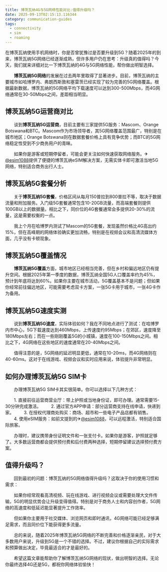 ```yaml
---
title: 博茨瓦纳4G与5G网络性能对比:值得升级吗？
date: 2025-09-13T02:15:13.116344
category: communication-guides
tags:
  - connectivity
  - sim
  - roaming
---
```


在博茨瓦纳使用手机网络时，你是否曾犹豫过是否要升级到5G？随着2025年的到来，博茨瓦纳5G网络已经逐渐成熟，但许多用户仍在思考：升级真的值得吗？今天，我们就来详细对比一下博茨瓦纳的4G与5G网络性能，帮你做出明智选择。

　　**博茨瓦纳5G网络**的发展在过去两年里取得了显著进步。目前，博茨瓦纳的主要城市如哈博罗内、弗朗西斯敦和塞雷茨已经实现了较为完善的5G网络覆盖。根据最新数据，博茨瓦纳的5G网络平均下载速度可以达到300-500Mbps，而4G网络通常在30-50Mbps之间，差距相当明显。

## 博茨瓦纳5G运营商对比

　　谈到**博茨瓦纳5G运营商**，目前主要有三家提供5G服务：Mascom、Orange Botswana和BTC。Mascom作为市场领导者，其5G网络覆盖范围最广，特别是在城市地区；Orange Botswana则在数据套餐价格上具有竞争优势；而BTC的5G网络稳定性受到不少商务用户的青睐。

　　如果你是游客或短期停留者，可能会更关注如何快速获取网络服务。✈[@esim1088](https://t.me/s/esim1088)提供了便捷的博茨瓦纳eSIM解决方案，无需实体卡即可激活当地5G网络，特别适合商务出行人士。

## 博茨瓦纳5G套餐分析

　　关于**博茨瓦纳5G套餐**，价格区间从每月150普拉到800普拉不等，取决于数据流量和附加服务。入门级5G套餐通常包含10-20GB流量，而高端套餐则提供100GB以上的数据量。相比之下，同价位的4G套餐通常会多提供20-30%的流量，这是需要权衡的一点。

　　我上个月在哈博罗内测试了Mascom的5G套餐，发现虽然价格比4G高出约15%，但在高峰期的网络体验确实更加流畅，特别是在视频会议和高清流媒体方面，几乎没有卡顿现象。

## 博茨瓦纳5G覆盖情况

　　**博茨瓦纳5G覆盖**方面，城市地区已经相当完善，但在乡村和偏远地区仍有提升空间。根据2025年第一季度的数据，博茨瓦纳全国5G人口覆盖率约为45%，预计到年底将达到60%。如果你主要在城市活动，5G覆盖基本不是问题；但如果你经常前往偏远地区，可能需要考虑双卡方案，一张5G卡用于城市，一张4G卡作为备用。

## 博茨瓦纳5G速度实测

　　说到**博茨瓦纳5G速度**，实际体验如何？我在不同地点进行了测试：在哈博罗内市中心，5G下载速度达到460Mbps，上传速度约95Mbps；在郊区，速度降至180Mbps左右；而在一些刚刚覆盖5G的小城镇，速度在100-150Mbps之间。相比之下，4G网络在这些地区的速度通常在20-40Mbps之间。

　　值得注意的是，5G网络的延迟明显更低，通常在10-20ms，而4G网络则在40-60ms。这对于在线游戏、视频会议和实时应用来说，体验提升非常明显。

## 如何办理博茨瓦纳5G SIM卡

　　办理博茨瓦纳5G SIM卡其实很简单。你可以选择以下几种方式：

　　1. 直接前往运营商营业厅：带上护照或当地身份证，即可办理。通常需要15-30分钟完成激活。
　　2. 通过官方APP申请：部分运营商支持在线申请，快递到家。
　　3. 在授权代理商处购买：商场、超市和一些电子产品店都有销售。
　　4. 使用eSIM服务：如前文提到的✈[@esim1088](https://t.me/s/esim1088)，可以远程激活，特别适合国际旅客。

　　办理时，建议携带身份证明文件和一张支付卡。如果你是游客，护照就足够了。大多数运营商都会提供预付费和后付费两种选择，短期停留建议选择预付费方案。

## 值得升级吗？

　　回到最初的问题：博茨瓦纳的5G网络值得升级吗？这取决于你的使用习惯和需求：

　　如果你经常观看高清视频、玩在线游戏、进行视频会议或需要处理大文件传输，5G的明显优势会让升级变得值得。特别是对于商务人士和内容创作者，5G网络的高速度和低延迟能显著提升工作效率。

　　但如果你主要用于社交媒体、浏览网页和即时通讯，4G网络可能已经足够满足需求，而且同价位下能获得更多流量。

　　总的来说，随着2025年博茨瓦纳5G网络的不断完善和价格逐渐亲民，对于大多数用户来说，升级到5G是一个不错的选择。不过，建议你根据自己的实际需求和预算做出决定，毕竟最适合的才是最好的。

　　希望这篇文章能帮助你了解博茨瓦纳5G网络的现状，做出明智的选择。无论你最终选择4G还是5G，都祝你网络体验愉快！